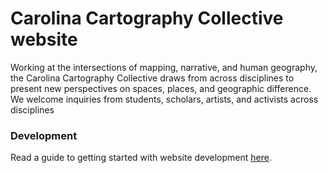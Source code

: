 # Carolina Cartography Collective website

Working at the intersections of mapping, narrative, and human geography, the Carolina Cartography Collective draws from across disciplines to present new perspectives on spaces, places, and geographic difference. We welcome inquiries from students, scholars, artists, and activists across disciplines

### Development

Read a guide to getting started with website development [here](development.md).